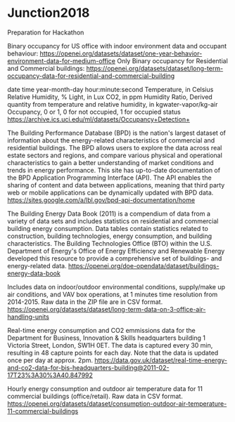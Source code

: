 # Junction2018
Preparation for Hackathon

Binary occupancy for US office with indoor environment data and occupant behaviour:
https://openei.org/datasets/dataset/one-year-behavior-environment-data-for-medium-office
Only Binary occupancy for Residential and Commercial buildings:
https://openei.org/datasets/dataset/long-term-occupancy-data-for-residential-and-commercial-building

date time year-month-day hour:minute:second 
Temperature, in Celsius 
Relative Humidity, % 
Light, in Lux 
CO2, in ppm 
Humidity Ratio, Derived quantity from temperature and relative humidity, in kgwater-vapor/kg-air 
Occupancy, 0 or 1, 0 for not occupied, 1 for occupied status
https://archive.ics.uci.edu/ml/datasets/Occupancy+Detection+

The Building Performance Database (BPD) is the nation's largest dataset of information about the energy-related characteristics of commercial and residential buildings. The BPD allows users to explore the data across real estate sectors and regions, and compare various physical and operational characteristics to gain a better understanding of market conditions and trends in energy performance. This site has up-to-date documentation of the BPD Application Programming Interface (API). The API enables the sharing of content and data between applications, meaning that third party web or mobile applications can be dynamically updated with BPD data.
https://sites.google.com/a/lbl.gov/bpd-api-documentation/home

The Building Energy Data Book (2011) is a compendium of data from a variety of data sets and includes statistics on residential and commercial building energy consumption. Data tables contain statistics related to construction, building technologies, energy consumption, and building characteristics. The Building Technologies Office (BTO) within the U.S. Department of Energy's Office of Energy Efficiency and Renewable Energy developed this resource to provide a comprehensive set of buildings- and energy-related data.
https://openei.org/doe-opendata/dataset/buildings-energy-data-book

Includes data on indoor/outdoor environmental conditions, supply/make up air conditions, and VAV box operations, at 1 minutes time resolution from 2014-2015. Raw data in the ZIP file are in CSV format.
https://openei.org/datasets/dataset/long-term-data-on-3-office-air-handling-units

Real-time energy consumption and CO2 emmissions data for the Department for Business, Innovation & Skills headquarters building 1 Victoria Street, London, SW1H 0ET. The data is captured every 30 min, resulting in 48 capture points for each day. Note that the data is updated once per day at approx. 2pm.
https://data.gov.uk/dataset/real-time-energy-and-co2-data-for-bis-headquarters-building@2011-02-17T23%3A30%3A40.847992

Hourly energy consumption and outdoor air temperature data for 11 commercial buildings (office/retail). Raw data in CSV format.
https://openei.org/datasets/dataset/consumption-outdoor-air-temperature-11-commercial-buildings
